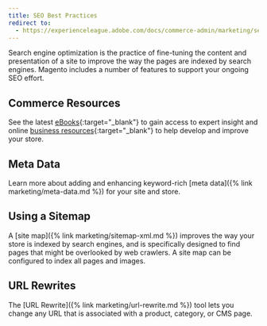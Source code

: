 ```yaml
---
title: SEO Best Practices
redirect to:
  - https://experienceleague.adobe.com/docs/commerce-admin/marketing/seo/seo-overview.html
---
```


Search engine optimization is the practice of fine-tuning the content and presentation of a site to improve the way the pages are indexed by search engines. Magento includes a number of features to support your ongoing SEO effort.

## Commerce Resources

See the latest [eBooks][2]{:target="_blank"} to gain access to expert insight and online [business resources][1]{:target="_blank"} to help develop and improve your store.

## Meta Data

Learn more about adding and enhancing keyword-rich [meta data]({% link marketing/meta-data.md %}) for your site and store.

## Using a Sitemap

A [site map]({% link marketing/sitemap-xml.md %}) improves the way your store is indexed by search engines, and is specifically designed to find pages that might be overlooked by web crawlers. A site map can be configured to index all pages and images.

## URL Rewrites

The [URL Rewrite]({% link marketing/url-rewrite.md %}) tool lets you change any URL that is associated with a product, category, or CMS page.

[1]: https://business.adobe.com/resources/main.html
[2]: https://business.adobe.com/resources/main.html?type=guide&Products=Commerce
